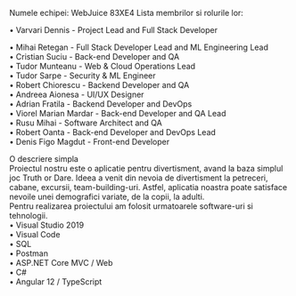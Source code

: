 Numele echipei: WebJuice 83XE4
Lista membrilor si rolurile lor:

•	Varvari Dennis - Project Lead and Full Stack Developer
<br>

•	Mihai Retegan - Full Stack Developer Lead and ML Engineering Lead 
<br>
•	Cristian Suciu - Back-end Developer and QA 
<br>
•	Tudor Munteanu - Web & Cloud Operations Lead 
<br>
•	Tudor Sarpe - Security & ML Engineer
<br>
•	Robert Chiorescu - Backend Developer and QA 
<br>
•	Andreea Aionesa - UI/UX Designer 
<br>
•	Adrian Fratila - Backend Developer and DevOps
<br>
•	Viorel Marian Mardar - Back-end Developer and QA Lead 
<br>
•	Rusu Mihai - Software Architect and QA 
<br>
•	Robert Oanta - Back-end Developer and DevOps Lead 
<br>
•	Denis Figo Magdut - Front-end Developer

O descriere simpla
<br>
Proiectul nostru este o aplicatie pentru divertisment, avand la baza simplul joc Truth or Dare.
Ideea a venit din nevoia de divertisment la petreceri, cabane, excursii, team-building-uri. Astfel, aplicatia noastra poate satisface nevoile unei demografici variate, de la copii, la adulti.
<br>
Pentru realizarea proiectului am folosit urmatoarele software-uri si tehnologii.
<br>
•	Visual Studio 2019 <br>
•	Visual Code <br>
•	SQL <br>
•	Postman <br>
•	ASP.NET Core MVC / Web <br>
•	C# <br>
•	Angular 12 / TypeScript <br>
 <br>
